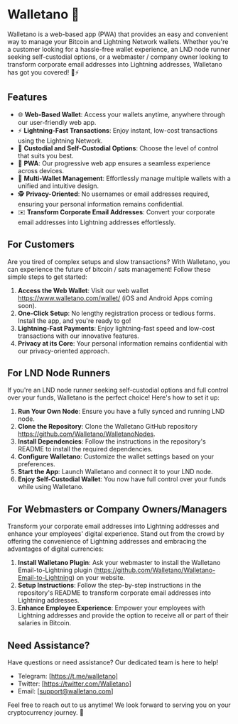 # Walletano 🚀

Walletano is a web-based app (PWA) that provides an easy and convenient way to manage your Bitcoin and Lightning Network wallets. Whether you're a customer looking for a hassle-free wallet experience, an LND node runner seeking self-custodial options, or a webmaster / company owner looking to transform corporate email addresses into Lightning addresses, Walletano has got you covered! 💼⚡️

## Features

- 🌐 **Web-Based Wallet**: Access your wallets anytime, anywhere through our user-friendly web app.
- ⚡️ **Lightning-Fast Transactions**: Enjoy instant, low-cost transactions using the Lightning Network.
- 🔐 **Custodial and Self-Custodial Options**: Choose the level of control that suits you best.
- 📱 **PWA**: Our progressive web app ensures a seamless experience across devices.
- 🔄 **Multi-Wallet Management**: Effortlessly manage multiple wallets with a unified and intuitive design.
- 🕵️ **Privacy-Oriented**: No usernames or email addresses required, ensuring your personal information remains confidential.
- ✉️ **Transform Corporate Email Addresses**: Convert your corporate email addresses into Lightning addresses effortlessly.

## For Customers

Are you tired of complex setups and slow transactions? With Walletano, you can experience the future of bitcoin / sats management! Follow these simple steps to get started:

1. **Access the Web Wallet**: Visit our web wallet https://www.walletano.com/wallet/ (iOS and Android Apps coming soon).
2. **One-Click Setup**: No lengthy registration process or tedious forms. Install the app, and you're ready to go!
3. **Lightning-Fast Payments**: Enjoy lightning-fast speed and low-cost transactions with our innovative features.
4. **Privacy at its Core**: Your personal information remains confidential with our privacy-oriented approach.

## For LND Node Runners

If you're an LND node runner seeking self-custodial options and full control over your funds, Walletano is the perfect choice! Here's how to set it up:

1. **Run Your Own Node**: Ensure you have a fully synced and running LND node.
2. **Clone the Repository**: Clone the Walletano GitHub repository https://github.com/Walletano/WalletanoNodes.
3. **Install Dependencies**: Follow the instructions in the repository's README to install the required dependencies.
4. **Configure Walletano**: Customize the wallet settings based on your preferences.
5. **Start the App**: Launch Walletano and connect it to your LND node.
6. **Enjoy Self-Custodial Wallet**: You now have full control over your funds while using Walletano.

## For Webmasters or Company Owners/Managers

Transform your corporate email addresses into Lightning addresses and enhance your employees' digital experience. Stand out from the crowd by offering the convenience of Lightning addresses and embracing the advantages of digital currencies:

1. **Install Walletano Plugin**: Ask your webmaster to install the Walletano Email-to-Lightning plugin (https://github.com/Walletano/Walletano-Email-to-Lightning) on your website.
2. **Setup Instructions**: Follow the step-by-step instructions in the repository's README to transform corporate email addresses into Lightning addresses.
3. **Enhance Employee Experience**: Empower your employees with Lightning addresses and provide the option to receive all or part of their salaries in Bitcoin.

## Need Assistance?

Have questions or need assistance? Our dedicated team is here to help!

- Telegram: [https://t.me/walletano]
- Twitter: [https://twitter.com/Walletano]
- Email: [support@walletano.com]

Feel free to reach out to us anytime! We look forward to serving you on your cryptocurrency journey. 🌟

